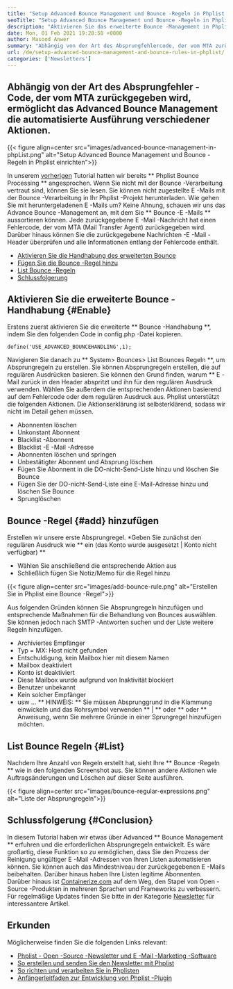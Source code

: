 ```yaml
---
title: "Setup Advanced Bounce Management und Bounce -Regeln in Phplist einrichten" 
seoTitle: "Setup Advanced Bounce Management und Bounce -Regeln in Phplist einrichten" 
description: "Aktivieren Sie das erweiterte Bounce -Management in Phplisten und behandeln Sie Bounce -E -Mails. Erstellen Sie Bounce -Regeln und automatisieren Sie den Prozess, um verschiedene Aktionen für zurückgegebene Nachrichten zu ergreifen." 
date: Mon, 01 Feb 2021 19:28:58 +0000
author: Masood Anwer
summary: "Abhängig von der Art des Absprungfehlercode, der vom MTA zurückgegeben wird, ermöglicht das Advanced Bounce Management die automatisierte Ausführung verschiedener Aktionen." 
url: /de/setup-advanced-bounce-management-and-bounce-rules-in-phplist/
categories: ['Newsletters']
---
```


## Abhängig von der Art des Absprungfehler -Code, der vom MTA zurückgegeben wird, ermöglicht das Advanced Bounce Management die automatisierte Ausführung verschiedener Aktionen.

{{< figure align=center src="images/advanced-bounce-management-in-phpList.png" alt="Setup Advanced Bounce Management und Bounce -Regeln in Phplist einrichten">}}

In unserem [vorherigen][1] Tutorial hatten wir bereits ** Phplist Bounce Processing ** angesprochen. Wenn Sie nicht mit der Bounce -Verarbeitung vertraut sind, können Sie sie lesen. Sie können nicht zugestellte E -Mails mit der Bounce -Verarbeitung in Ihr Phplist -Projekt herunterladen. Wie gehen Sie mit heruntergeladenen E -Mails um? Keine Ahnung, schauen wir uns das Advance Bounce -Management an, mit dem Sie ** Bounce -E -Mails ** aussortieren können. Jede zurückgegebene E -Mail -Nachricht hat einen Fehlercode, der vom MTA (Mail Transfer Agent) zurückgegeben wird. Darüber hinaus können Sie die zurückgegebene Nachrichten -E -Mail -Header überprüfen und alle Informationen entlang der Fehlercode enthält.
  * [Aktivieren Sie die Handhabung des erweiterten Bounce][2]
  * [Fügen Sie die Bounce -Regel hinzu][3]
  * [List Bounce -Regeln][4]
  * [Schlussfolgerung][5]

## Aktivieren Sie die erweiterte Bounce -Handhabung {#Enable}
Erstens zuerst aktivieren Sie die erweiterte ** Bounce -Handhabung **, indem Sie den folgenden Code in config.php -Datei kopieren.
```
define('USE_ADVANCED_BOUNCEHANDLING',1);
```
Navigieren Sie danach zu ** System> Bounces> List Bounces Regeln **, um Absprungregeln zu erstellen.
Sie können Absprungregeln erstellen, die auf regulären Ausdrücken basieren. Sie können den Grund finden, warum ** E -Mail zurück in den Header abspritzt und ihn für den regulären Ausdruck verwenden. Wählen Sie außerdem die entsprechenden Aktionen basierend auf dem Fehlercode oder dem regulären Ausdruck aus. Phplist unterstützt die folgenden Aktionen. Die Aktionserklärung ist selbsterklärend, sodass wir nicht im Detail gehen müssen.
  * Abonnenten löschen
  * Unkonstant Abonnent
  * Blacklist -Abonnent
  * Blacklist -E -Mail -Adresse
  * Abonnenten löschen und springen
  * Unbestätigter Abonnent und Absprung löschen
  * Fügen Sie Abonnent in die DO-nicht-Send-Liste hinzu und löschen Sie Bounce
  * Fügen Sie der DO-nicht-Send-Liste eine E-Mail-Adresse hinzu und löschen Sie Bounce
  * Sprunglöschen

## Bounce -Regel {#add} hinzufügen
Erstellen wir unsere erste Absprungregel.
  *Geben Sie zunächst den regulären Ausdruck wie ** ein (das Konto wurde ausgesetzt | Konto nicht verfügbar) **
  * Wählen Sie anschließend die entsprechende Aktion aus
  * Schließlich fügen Sie Notiz/Memo für die Regel hinzu

{{< figure align=center src="images/add-bounce-rule.png" alt="Erstellen Sie in Phplist eine Bounce -Regel">}}

Aus folgenden Gründen können Sie Absprungregeln hinzufügen und entsprechende Maßnahmen für die Behandlung von Bounces auswählen. Sie können jedoch nach SMTP -Antworten suchen und der Liste weitere Regeln hinzufügen.
  * Archiviertes Empfänger
  * Typ = MX: Host nicht gefunden
  * Entschuldigung, kein Mailbox hier mit diesem Namen
  * Mailbox deaktiviert
  * Konto ist deaktiviert
  * Diese Mailbox wurde aufgrund von Inaktivität blockiert
  * Benutzer unbekannt
  * Kein solcher Empfänger
  * usw …
** HINWEIS: ** Sie müssen Absprunggrund in die Klammung einwickeln und das Rohrsymbol verwenden ** | ** oder ** oder ** Anweisung, wenn Sie mehrere Gründe in einer Sprungregel hinzufügen möchten.

## List Bounce Regeln {#List}
Nachdem Ihre Anzahl von Regeln erstellt hat, sieht Ihre ** Bounce -Regeln ** wie in den folgenden Screenshot aus. Sie können andere Aktionen wie Auftragsänderungen und Löschen auf dieser Seite ausführen.

{{< figure align=center src="images/bounce-regular-expressions.png" alt="Liste der Absprungregeln">}}


## Schlussfolgerung {#Conclusion}
In diesem Tutorial haben wir etwas über Advanced ** Bounce Management ** erfuhren und die erforderlichen Absprungregeln entwickelt. Es wäre großartig, diese Funktion so zu ermöglichen, dass Sie den Prozess der Reinigung ungültiger E -Mail -Adressen von Ihren Listen automatisieren können. Sie können auch das Mindestniveau der zurückgegebenen E -Mails beibehalten. Darüber hinaus haben Ihre Listen legitime Abonnenten.
Darüber hinaus ist [Containerize.com][6] auf dem Weg, den Stapel von Open -Source -Produkten in mehreren Sprachen und Frameworks zu verbessern. Für regelmäßige Updates finden Sie bitte in der Kategorie [Newsletter][7] für interessantere Artikel.

## Erkunden
Möglicherweise finden Sie die folgenden Links relevant:
  * [Phplist - Open -Source -Newsletter und E -Mail -Marketing -Software][8]
  * [So erstellen und senden Sie den Newsletter mit Phplist][9]
  * [So richten und verarbeiten Sie in Phplisten][1]
  * [Anfängerleitfaden zur Entwicklung von Phplist -Plugin][10]

  
[1]: https://blog.containerize.com/newsletter/how-to-setup-and-process-bounces-in-phplist/
[2]: #Enable
[3]: #Add
[4]: #List
[5]: #Conclusion
[6]: https://containerize.com
[7]: https://blog.containerize.com/category/newsletter/
[8]: https://products.containerize.com/newsletter/phplist
[9]: https://blog.containerize.com/newsletter/how-to-create-and-send-newsletter-using-phplist/
[10]: https://blog.containerize.com/newsletter/beginners-guide-to-develop-phplist-plugin/
